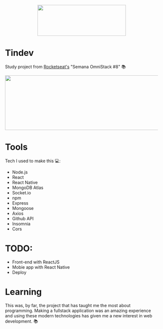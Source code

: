 <p align="center">
  <img width="291" height="102" src="https://66.media.tumblr.com/2e192870164dc429ba58cdc9404ae91d/4ece929c334a4f60-fe/s540x810/296eb78af26786b80517b9827e2ca7899b7ad470.png">
</p>

# Tindev
Study project from [Rocketseat's](https://rocketseat.com.br/) "Semana OmniStack #8" :books:  

<p align="center">
  <img width="1900" height="180" src="https://66.media.tumblr.com/e1aea95b23681e4a2b91ded03515ed06/4ece929c334a4f60-29/s540x810/ce7835fd0c706e1342124bbac077bf13cac751eb.png">
</p>

# Tools
Tech I used to make this :computer::
- Node.js
- React
- React Native
- MongoDB Atlas
- Socket.io
- npm
- Express
- Mongoose
- Axios
- Github API
- Insomnia
- Cors

# TODO:
- Front-end with ReactJS
- Mobie app with React Native
- Deploy

# Learning
This was, by far, the project that has taught me the most about programming. Making a fullstack application was an amazing experience
and using these modern technologies has given me a new interest in web development. :books:
